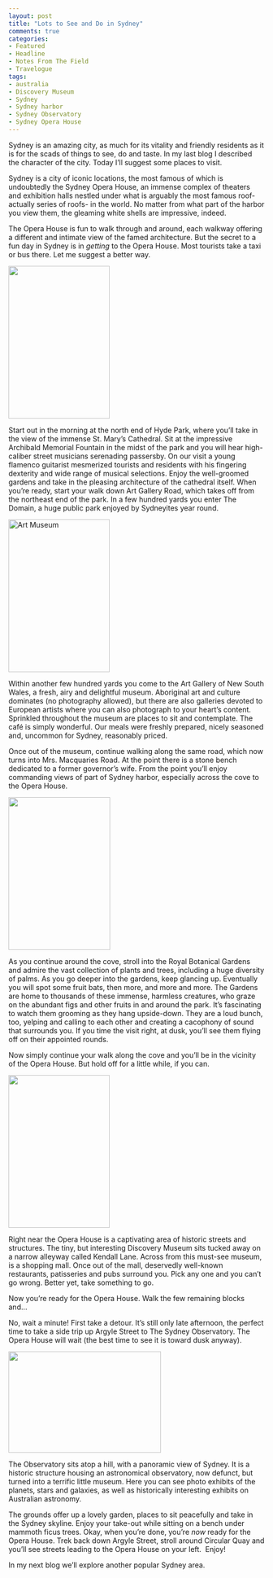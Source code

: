 ```yaml
---
layout: post
title: "Lots to See and Do in Sydney"
comments: true
categories:
- Featured
- Headline
- Notes From The Field
- Travelogue
tags:
- australia
- Discovery Museum
- Sydney
- Sydney harbor
- Sydney Observatory
- Sydney Opera House
---
```

Sydney is an amazing city, as much for its vitality and friendly residents as it is for the scads of things to see, do and taste. In my last blog I described the character of the city. Today I’ll suggest some places to visit.

Sydney is a city of iconic locations, the most famous of which is undoubtedly the Sydney Opera House, an immense complex of theaters and exhibition halls nestled under what is arguably the most famous roof- actually series of roofs- in the world. No matter from what part of the harbor you view them, the gleaming white shells are impressive, indeed.

The Opera House is fun to walk through and around, each walkway offering a different and intimate view of the famed architecture. But the secret to a fun day in Sydney is in <em>getting</em> to the Opera House. Most tourists take a taxi or bus there. Let me suggest a better way.

<a href="http://blog.lesterpickerphoto.com/wp-content/uploads/2010/10/Sydney-2302010-10-26.jpg"><img class="size-medium wp-image-666" title="Sydney 2302010-10-26" src="http://blog.lesterpickerphoto.com/wp-content/uploads/2010/10/Sydney-2302010-10-26-199x300.jpg" alt="" width="199" height="300"></a>

Start out in the morning at the north end of Hyde Park, where you’ll take in the view of the immense St. Mary’s Cathedral. Sit at the impressive Archibald Memorial Fountain in the midst of the park and you will hear high-caliber street musicians serenading passersby. On our visit a young flamenco guitarist mesmerized tourists and residents with his fingering dexterity and wide range of musical selections. Enjoy the well-groomed gardens and take in the pleasing architecture of the cathedral itself. When you’re ready, start your walk down Art Gallery Road, which takes off from the northeast end of the park. In a few hundred yards you enter The Domain, a huge public park enjoyed by Sydneyites year round.

<a href="http://blog.lesterpickerphoto.com/wp-content/uploads/2010/10/Sydney-2352010-10-26.jpg"><img class="aligncenter size-medium wp-image-667" title="Sydney 2352010-10-26" src="http://blog.lesterpickerphoto.com/wp-content/uploads/2010/10/Sydney-2352010-10-26-199x300.jpg" alt="Art Museum" width="199" height="300"></a>

Within another few hundred yards you come to the Art Gallery of New South Wales, a fresh, airy and delightful museum. Aboriginal art and culture dominates (no photography allowed), but there are also galleries devoted to European artists where you can also photograph to your heart’s content. Sprinkled throughout the museum are places to sit and contemplate. The café is simply wonderful. Our meals were freshly prepared, nicely seasoned and, uncommon for Sydney, reasonably priced.

Once out of the museum, continue walking along the same road, which now turns into Mrs. Macquaries Road. At the point there is a stone bench dedicated to a former governor’s wife. From the point you’ll enjoy commanding views of part of Sydney harbor, especially across the cove to the Opera House.

<a href="http://blog.lesterpickerphoto.com/wp-content/uploads/2010/10/Sydney-1542010-10-26.jpg"><img class="size-medium wp-image-668" title="Sydney 1542010-10-26" src="http://blog.lesterpickerphoto.com/wp-content/uploads/2010/10/Sydney-1542010-10-26-200x300.jpg" alt="" width="200" height="300"></a>

As you continue around the cove, stroll into the Royal Botanical Gardens and admire the vast collection of plants and trees, including a huge diversity of palms. As you go deeper into the gardens, keep glancing up. Eventually you will spot some fruit bats, then more, and more and more. The Gardens are home to thousands of these immense, harmless creatures, who graze on the abundant figs and other fruits in and around the park. It’s fascinating to watch them grooming as they hang upside-down. They are a loud bunch, too, yelping and calling to each other and creating a cacophony of sound that surrounds you. If you time the visit right, at dusk, you’ll see them flying off on their appointed rounds.

Now simply continue your walk along the cove and you’ll be in the vicinity of the Opera House. But hold off for a little while, if you can.

<a href="http://blog.lesterpickerphoto.com/wp-content/uploads/2010/10/Sydney-932010-10-25.jpg"><img class="size-medium wp-image-669" title="Sydney 932010-10-25" src="http://blog.lesterpickerphoto.com/wp-content/uploads/2010/10/Sydney-932010-10-25-199x300.jpg" alt="" width="199" height="300"></a>

Right near the Opera House is a captivating area of historic streets and structures. The tiny, but interesting Discovery Museum sits tucked away on a narrow alleyway called Kendall Lane. Across from this must-see museum, is a shopping mall. Once out of the mall, deservedly well-known restaurants, patisseries and pubs surround you. Pick any one and you can’t go wrong. Better yet, take something to go.

Now you’re ready for the Opera House. Walk the few remaining blocks and…

No, wait a minute! First take a detour. It’s still only late afternoon, the perfect time to take a side trip up Argyle Street to The Sydney Observatory. The Opera House will wait (the best time to see it is toward dusk anyway).

<a href="http://blog.lesterpickerphoto.com/wp-content/uploads/2010/10/Sydney-1532010-10-25.jpg"><img class="size-medium wp-image-670" title="Sydney 1532010-10-25" src="http://blog.lesterpickerphoto.com/wp-content/uploads/2010/10/Sydney-1532010-10-25-300x199.jpg" alt="" width="300" height="199"></a>

The Observatory sits atop a hill, with a panoramic view of Sydney. It is a historic structure housing an astronomical observatory, now defunct, but turned into a terrific little museum. Here you can see photo exhibits of the planets, stars and galaxies, as well as historically interesting exhibits on Australian astronomy.

The grounds offer up a lovely garden, places to sit peacefully and take in the Sydney skyline. Enjoy your take-out while sitting on a bench under mammoth ficus trees. Okay, when you’re done, you’re <em>now</em> ready for the Opera House. Trek back down Argyle Street, stroll around Circular Quay and you’ll see streets leading to the Opera House on your left.  Enjoy!

In my next blog we’ll explore another popular Sydney area.